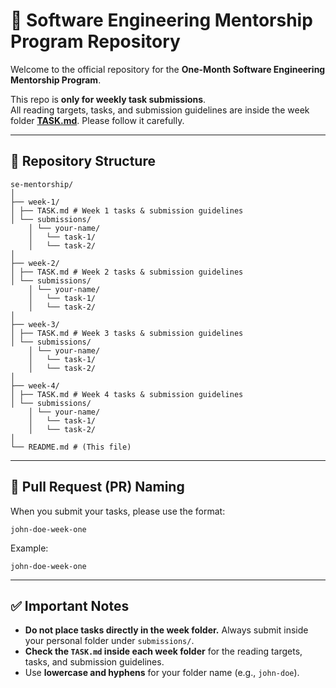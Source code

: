 # 🚀 Software Engineering Mentorship Program Repository

Welcome to the official repository for the **One-Month Software Engineering Mentorship Program**.  

This repo is **only for weekly task submissions**.  
All reading targets, tasks, and submission guidelines are inside the week folder **[TASK.md](./TASK.md)**. Please follow it carefully.

---

## 📂 Repository Structure

```
se-mentorship/
│
├── week-1/
│ ├── TASK.md # Week 1 tasks & submission guidelines
│ └── submissions/
    │ └── your-name/
    │   └── task-1/
    │   └── task-2/
│
├── week-2/
│ ├── TASK.md # Week 2 tasks & submission guidelines
│ └── submissions/
    │ └── your-name/
    │   └── task-1/
    │   └── task-2/
│
├── week-3/
│ ├── TASK.md # Week 3 tasks & submission guidelines
│ └── submissions/
    │ └── your-name/
    │   └── task-1/
    │   └── task-2/
│
├── week-4/
│ ├── TASK.md # Week 4 tasks & submission guidelines
│ └── submissions/
    │ └── your-name/
    │   └── task-1/
    │   └── task-2/
│
└── README.md # (This file)
```

---

## 🔀 Pull Request (PR) Naming

When you submit your tasks, please use the format:

```
john-doe-week-one
```

Example:
```
john-doe-week-one
```

---

## ✅ Important Notes

- **Do not place tasks directly in the week folder.** Always submit inside your personal folder under `submissions/`.  
- **Check the `TASK.md` inside each week folder** for the reading targets, tasks, and submission guidelines.  
- Use **lowercase and hyphens** for your folder name (e.g., `john-doe`).  